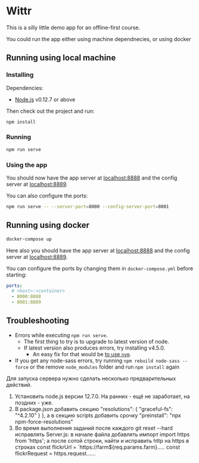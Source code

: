 # Wittr

This is a silly little demo app for an offline-first course.

You could run the app either using machine dependnecies, or using docker

## Running using local machine

### Installing

Dependencies:

* [Node.js](https://nodejs.org/en/) v0.12.7 or above

Then check out the project and run:

```sh
npm install
```

### Running

```sh
npm run serve
```

### Using the app

You should now have the app server at [localhost:8888](http://localhost:8888) and the config server at [localhost:8889](http://localhost:8889).

You can also configure the ports:

```sh
npm run serve -- --server-port=8000 --config-server-port=8001
```

## Running using docker

```sh
docker-compose up
```

Here also you should have the app server at [localhost:8888](http://localhost:8888) and the config server at [localhost:8889](http://localhost:8889).

You can configure the ports by changing them in `docker-compose.yml` before starting:

```yml
ports:
  # <host>:<container>
  - 8000:8888
  - 8001:8889
```

## Troubleshooting

* Errors while executing `npm run serve`.
  * The first thing to try is to upgrade to latest version of node.
  * If latest version also produces errors, try installing v4.5.0.
    * An easy fix for that would be [to use `nvm`](http://stackoverflow.com/a/7718438/1585523).
* If you get any node-sass errors, try running `npm rebuild node-sass --force` or the remove `node_modules` folder and run `npm install` again

Для запуска сервера нужно сделать несколько предварительных действий. 
1) Установить node.js версии 12.7.0. На ранних - ещё не заработает, на поздних - уже.
2) В package.json добавить секцию
"resolutions": {
    "graceful-fs": "^4.2.10"
  }
}, а в секцию scripts добавить срочку
"preinstall": "npx npm-force-resolutions" 
3) Во время выполнения заданий после каждого git reset --hard исправлять Server.js: в начале файла добавлять импорт
import https from 'https';
а после сотой строки, найти и исправить http на https в строках
const flickrUrl = `https://farm${req.params.farm}.....
const flickrRequest = https.request......
